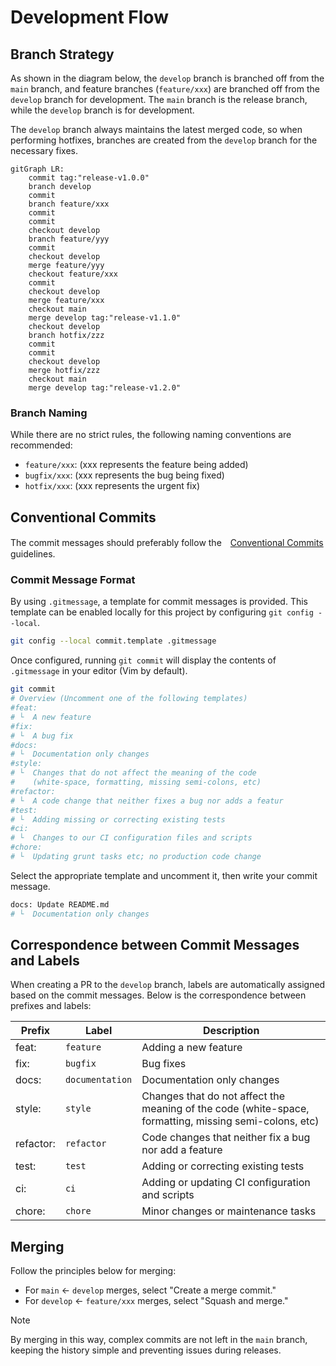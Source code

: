 
# Development Flow

## Branch Strategy

As shown in the diagram below, the `develop` branch is branched off from the `main` branch, and feature branches (`feature/xxx`) are branched off from the `develop` branch for development. The `main` branch is the release branch, while the `develop` branch is for development.

The `develop` branch always maintains the latest merged code, so when performing hotfixes, branches are created from the `develop` branch for the necessary fixes.

```mermaid
gitGraph LR:
    commit tag:"release-v1.0.0"
    branch develop
    commit
    branch feature/xxx
    commit
    commit
    checkout develop
    branch feature/yyy
    commit
    checkout develop
    merge feature/yyy
    checkout feature/xxx
    commit
    checkout develop
    merge feature/xxx
    checkout main
    merge develop tag:"release-v1.1.0"
    checkout develop
    branch hotfix/zzz
    commit
    commit
    checkout develop
    merge hotfix/zzz
    checkout main
    merge develop tag:"release-v1.2.0"
```

### Branch Naming

While there are no strict rules, the following naming conventions are recommended:

- `feature/xxx`: (xxx represents the feature being added)
- `bugfix/xxx`: (xxx represents the bug being fixed)
- `hotfix/xxx`: (xxx represents the urgent fix)

## Conventional Commits

The commit messages should preferably follow the　[Conventional Commits](https://www.conventionalcommits.org/en/v1.0.0/) guidelines.

### Commit Message Format

By using `.gitmessage`, a template for commit messages is provided. This template can be enabled locally for this project by configuring `git config --local`.

```bash
git config --local commit.template .gitmessage
```

Once configured, running `git commit` will display the contents of `.gitmessage` in your editor (Vim by default).

```bash
git commit
# Overview (Uncomment one of the following templates)
#feat: 
# └  A new feature
#fix:
# └  A bug fix
#docs:
# └  Documentation only changes
#style:
# └  Changes that do not affect the meaning of the code
#    (white-space, formatting, missing semi-colons, etc)
#refactor:
# └  A code change that neither fixes a bug nor adds a featur
#test:
# └  Adding missing or correcting existing tests
#ci:
# └  Changes to our CI configuration files and scripts
#chore:
# └  Updating grunt tasks etc; no production code change

```

Select the appropriate template and uncomment it, then write your commit message.

```bash
docs: Update README.md
# └  Documentation only changes
```

## Correspondence between Commit Messages and Labels

When creating a PR to the `develop` branch, labels are automatically assigned based on the commit messages.
Below is the correspondence between prefixes and labels:

| Prefix | Label | Description |
|---|---|---|
|feat: | `feature` | Adding a new feature |
|fix: | `bugfix` | Bug fixes |
|docs: | `documentation` | Documentation only changes |
|style: | `style` | Changes that do not affect the meaning of the code (white-space, formatting, missing semi-colons, etc) |
|refactor: | `refactor` | Code changes that neither fix a bug nor add a feature |
|test: | `test` | Adding or correcting existing tests |
|ci: | `ci` | Adding or updating CI configuration and scripts |
|chore: | `chore` | Minor changes or maintenance tasks |

## Merging

Follow the principles below for merging:

- For `main` ← `develop` merges, select "Create a merge commit."
- For `develop` ← `feature/xxx` merges, select "Squash and merge."

> [!NOTE]
> By merging in this way, complex commits are not left in the `main` branch, keeping the history simple and preventing issues during releases.
